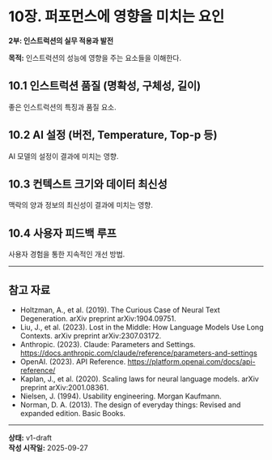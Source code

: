 # 10장. 퍼포먼스에 영향을 미치는 요인

**2부: 인스트럭션의 실무 적용과 발전**

**목적:** 인스트럭션의 성능에 영향을 주는 요소들을 이해한다.

## 10.1 인스트럭션 품질 (명확성, 구체성, 길이)
좋은 인스트럭션의 특징과 품질 요소.

## 10.2 AI 설정 (버전, Temperature, Top-p 등)
AI 모델의 설정이 결과에 미치는 영향.

## 10.3 컨텍스트 크기와 데이터 최신성
맥락의 양과 정보의 최신성이 결과에 미치는 영향.

## 10.4 사용자 피드백 루프
사용자 경험을 통한 지속적인 개선 방법.

---

## 참고 자료

- Holtzman, A., et al. (2019). The Curious Case of Neural Text Degeneration. arXiv preprint arXiv:1904.09751.
- Liu, J., et al. (2023). Lost in the Middle: How Language Models Use Long Contexts. arXiv preprint arXiv:2307.03172.
- Anthropic. (2023). Claude: Parameters and Settings. https://docs.anthropic.com/claude/reference/parameters-and-settings
- OpenAI. (2023). API Reference. https://platform.openai.com/docs/api-reference/
- Kaplan, J., et al. (2020). Scaling laws for neural language models. arXiv preprint arXiv:2001.08361.
- Nielsen, J. (1994). Usability engineering. Morgan Kaufmann.
- Norman, D. A. (2013). The design of everyday things: Revised and expanded edition. Basic Books.

---

**상태:** v1-draft  
**작성 시작일:** 2025-09-27

